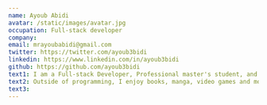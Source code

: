 ```yaml
---
name: Ayoub Abidi
avatar: /static/images/avatar.jpg
occupation: Full-stack developer
company:
email: mrayoubabidi@gmail.com
twitter: https://twitter.com/ayoub3bidi
linkedin: https://www.linkedin.com/in/ayoub3bidi
github: https://github.com/ayoub3bidi
text1: I am a Full-stack Developer, Professional master's student, and Co-organizer at
text2: Outside of programming, I enjoy books, manga, video games and movies.
text3:
---
```

